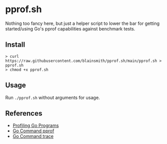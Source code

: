 # pprof.sh

Nothing too fancy here, but just a helper script to lower the bar for getting started/using Go's pprof capabilities against benchmark tests.

## Install

```
> curl https://raw.githubusercontent.com/blainsmith/pprof.sh/main/pprof.sh > pprof.sh
> chmod +x pprof.sh
```

## Usage

Run `./pprof.sh` without arguments for usage.

## References

- [Profiling Go Programs](https://blog.golang.org/pprof)
- [Go Command pprof](https://golang.org/cmd/pprof/)
- [Go Command trace](https://golang.org/cmd/trace/)